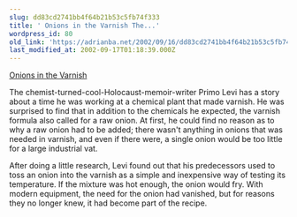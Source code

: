 ```yaml
---
slug: dd83cd2741bb4f64b21b53c5fb74f333
title: ' Onions in the Varnish The...'
wordpress_id: 80
old_link: 'https://adrianba.net/2002/09/16/dd83cd2741bb4f64b21b53c5fb74f333/'
last_modified_at: 2002-09-17T01:18:39.000Z
---
```


[
Onions in the Varnish](http://www.kode-fu.com/shame/2001_12_02_archive.shtml#7606205)

The chemist-turned-cool-Holocaust-memoir-writer Primo Levi has a
story about a time he was working at a chemical plant that made
varnish. He was surprised to find that in addition to the chemicals
he expected, the varnish formula also called for a raw onion. At
first, he could find no reason as to why a raw onion had to be
added; there wasn't anything in onions that was needed in varnish,
and even if there were, a single onion would be too little for a
large industrial vat.

After doing a little research, Levi found out that his
predecessors used to toss an onion into the varnish as a simple and
inexpensive way of testing its temperature. If the mixture was hot
enough, the onion would fry. With modern equipment, the need for
the onion had vanished, but for reasons they no longer knew, it had
become part of the recipe.
